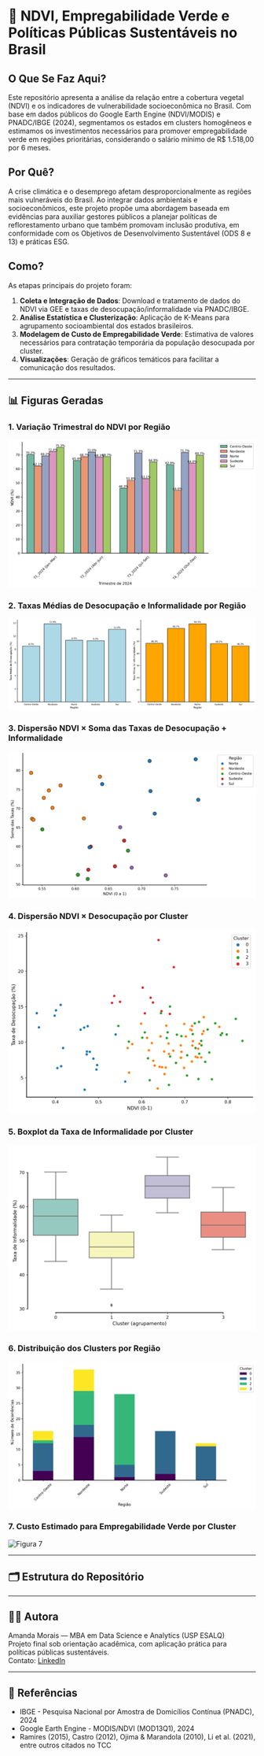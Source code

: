 # 🌱 NDVI, Empregabilidade Verde e Políticas Públicas Sustentáveis no Brasil

## O Que Se Faz Aqui?

Este repositório apresenta a análise da relação entre a cobertura vegetal (NDVI) e os indicadores de vulnerabilidade socioeconômica no Brasil. Com base em dados públicos do Google Earth Engine (NDVI/MODIS) e PNADC/IBGE (2024), segmentamos os estados em clusters homogêneos e estimamos os investimentos necessários para promover empregabilidade verde em regiões prioritárias, considerando o salário mínimo de R$ 1.518,00 por 6 meses.

## Por Quê?

A crise climática e o desemprego afetam desproporcionalmente as regiões mais vulneráveis do Brasil. Ao integrar dados ambientais e socioeconômicos, este projeto propõe uma abordagem baseada em evidências para auxiliar gestores públicos a planejar políticas de reflorestamento urbano que também promovam inclusão produtiva, em conformidade com os Objetivos de Desenvolvimento Sustentável (ODS 8 e 13) e práticas ESG.

## Como?

As etapas principais do projeto foram:

1. **Coleta e Integração de Dados**: Download e tratamento de dados do NDVI via GEE e taxas de desocupação/informalidade via PNADC/IBGE.
2. **Análise Estatística e Clusterização**: Aplicação de K-Means para agrupamento socioambiental dos estados brasileiros.
3. **Modelagem de Custo de Empregabilidade Verde**: Estimativa de valores necessários para contratação temporária da população desocupada por cluster.
4. **Visualizações**: Geração de gráficos temáticos para facilitar a comunicação dos resultados.

---

## 📊 Figuras Geradas

### 1. Variação Trimestral do NDVI por Região
![Figura 1](figuras/variacao_trimestral_NDV.png)


### 2. Taxas Médias de Desocupação e Informalidade por Região
![Figura 2](figuras/fig_pnadc_desocupacao_informalidade_regiao.png)

### 3. Dispersão NDVI × Soma das Taxas de Desocupação + Informalidade
![Figura 3](figuras/figura_5_dispersao_ndvi_taxas.png)

### 4. Dispersão NDVI × Desocupação por Cluster
![Figura 4](figuras/figura_ndvi_desocupacao_cluster.png)

### 5. Boxplot da Taxa de Informalidade por Cluster
![Figura 5](figuras/figura_boxplot_informalidade_por_cluster.png)

### 6. Distribuição dos Clusters por Região
![Figura 6](figuras/figura_distribuicao_clusters_por_regiao.png)

### 7. Custo Estimado para Empregabilidade Verde por Cluster
![Figura 7](figuras/figura_custo_cluster.png)

---

## 🗂 Estrutura do Repositório

---

## 👩‍💻 Autora

Amanda Morais — MBA em Data Science e Analytics (USP ESALQ)  
Projeto final sob orientação acadêmica, com aplicação prática para políticas públicas sustentáveis.  
Contato: [LinkedIn](https://www.linkedin.com/in/amandalearte)

---

## 📎 Referências

- IBGE - Pesquisa Nacional por Amostra de Domicílios Contínua (PNADC), 2024  
- Google Earth Engine - MODIS/NDVI (MOD13Q1), 2024  
- Ramires (2015), Castro (2012), Ojima & Marandola (2010), Li et al. (2021), entre outros citados no TCC


